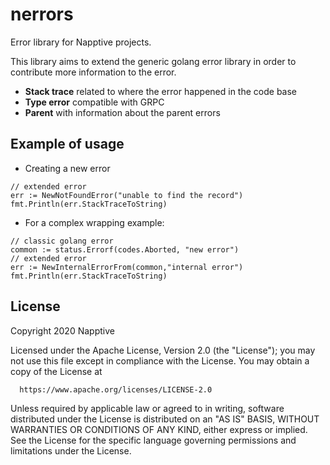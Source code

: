 # nerrors
Error library for Napptive projects. 

This library aims to extend the generic golang error library in order to contribute more information to the error.
* __Stack trace__ related to where the error happened in the code base
* __Type error__ compatible with GRPC
* __Parent__ with information about the parent errors

## Example of usage

- Creating a new error
```
// extended error
err := NewNotFoundError("unable to find the record")
fmt.Println(err.StackTraceToString)
```
- For a complex wrapping example:
```
// classic golang error
common := status.Errorf(codes.Aborted, "new error")
// extended error
err := NewInternalErrorFrom(common,"internal error")
fmt.Println(err.StackTraceToString)
```
## License

 Copyright 2020 Napptive

 Licensed under the Apache License, Version 2.0 (the "License");
 you may not use this file except in compliance with the License.
 You may obtain a copy of the License at

      https://www.apache.org/licenses/LICENSE-2.0

 Unless required by applicable law or agreed to in writing, software
 distributed under the License is distributed on an "AS IS" BASIS,
 WITHOUT WARRANTIES OR CONDITIONS OF ANY KIND, either express or implied.
 See the License for the specific language governing permissions and
 limitations under the License.